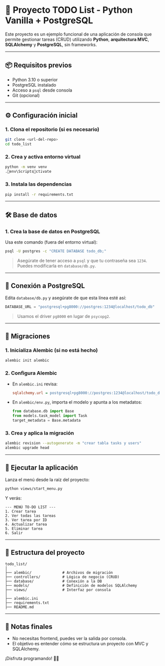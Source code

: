 # 📝 Proyecto TODO List - Python Vanilla + PostgreSQL

Este proyecto es un ejemplo funcional de una aplicación de consola que permite gestionar tareas (CRUD) utilizando **Python**, **arquitectura MVC**, **SQLAlchemy** y **PostgreSQL**, sin frameworks.

---

## 📦 Requisitos previos

-   Python 3.10 o superior
-   PostgreSQL instalado
-   Acceso a `psql` desde consola
-   Git (opcional)

---

## ⚙️ Configuración inicial

### 1. Clona el repositorio (si es necesario)

```bash
git clone <url-del-repo>
cd todo_list
```

### 2. Crea y activa entorno virtual

```bash
python -m venv venv
.env\Scriptsctivate
```

### 3. Instala las dependencias

```bash
pip install -r requirements.txt
```

---

## 🛠️ Base de datos

### 1. Crea la base de datos en PostgreSQL

Usa este comando (fuera del entorno virtual):

```bash
psql -U postgres -c "CREATE DATABASE todo_db;"
```

> Asegúrate de tener acceso a `psql` y que tu contraseña sea `1234`.  
> Puedes modificarla en `database/db.py`.

---

## 🔗 Conexión a PostgreSQL

Edita `database/db.py` y asegúrate de que esta línea esté así:

```python
DATABASE_URL = "postgresql+pg8000://postgres:1234@localhost/todo_db"
```

> Usamos el driver `pg8000` en lugar de `psycopg2`.

---

## 🔄 Migraciones

### 1. Inicializa Alembic (si no está hecho)

```bash
alembic init alembic
```

### 2. Configura Alembic

-   En `alembic.ini` revisa:

    ```ini
    sqlalchemy.url = postgresql+pg8000://postgres:1234@localhost/todo_db
    ```

-   En `alembic/env.py`, importa el modelo y apunta a los metadatos:

    ```python
    from database.db import Base
    from models.task_model import Task
    target_metadata = Base.metadata
    ```

### 3. Crea y aplica la migración

```bash
alembic revision --autogenerate -m "crear tabla tasks y users"
alembic upgrade head
```

---

## 🚀 Ejecutar la aplicación

Lanza el menú desde la raíz del proyecto:

```bash
python views/start_menu.py
```

Y verás:

```
--- MENÚ TO-DO LIST ---
1. Crear tarea
2. Ver todas las tareas
3. Ver tarea por ID
4. Actualizar tarea
5. Eliminar tarea
6. Salir
```

---

## 🧠 Estructura del proyecto

```
todo_list/
│
├── alembic/              # Archivos de migración
├── controllers/          # Lógica de negocio (CRUD)
├── database/             # Conexión a la DB
├── models/               # Definición de modelos SQLAlchemy
├── views/                # Interfaz por consola
│
├── alembic.ini
├── requirements.txt
├── README.md
```

---

## 🧹 Notas finales

-   No necesitas frontend, puedes ver la salida por consola.
-   El objetivo es entender cómo se estructura un proyecto con MVC y SQLAlchemy.

¡Disfruta programando! 🐍✨

